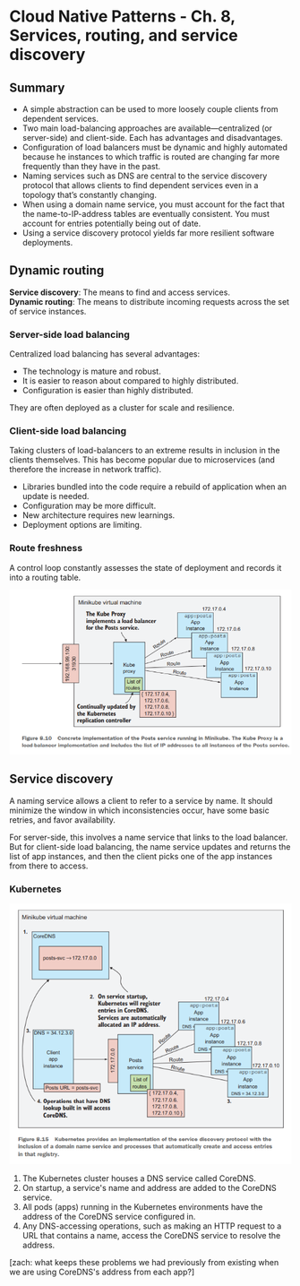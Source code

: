 # Cloud Native Patterns - Ch. 8, Services, routing, and service discovery

## Summary

- A simple abstraction can be used to more loosely couple clients from
  dependent services.
- Two main load-balancing approaches are available—centralized (or
  server-side) and client-side. Each has advantages and disadvantages.
- Configuration of load balancers must be dynamic and highly automated
  because he instances to which traffic is routed are changing far more
  frequently than they have in the past.
- Naming services such as DNS are central to the service discovery
  protocol that allows clients to find dependent services even in
  a topology that’s constantly changing.
- When using a domain name service, you must account for the fact that
  the name-to-IP-address tables are eventually consistent. You must
  account for entries potentially being out of date.
- Using a service discovery protocol yields far more resilient software
  deployments.

## Dynamic routing

**Service discovery**: The means to find and access services.  
**Dynamic routing**: The means to distribute incoming requests across
the set of service instances.

### Server-side load balancing

Centralized load balancing has several advantages:

- The technology is mature and robust.
- It is easier to reason about compared to highly distributed.
- Configuration is easier than highly distributed.

They are often deployed as a cluster for scale and resilience.

### Client-side load balancing

Taking clusters of load-balancers to an extreme results in inclusion in
the clients themselves. This has become popular due to microservices
(and therefore the increase in network traffic).

- Libraries bundled into the code require a rebuild of application when
  an update is needed.
- Configuration may be more difficult.
- New architecture requires new learnings.
- Deployment options are limiting.

### Route freshness

A control loop constantly assesses the state of deployment and records
it into a routing table.

![Figure 8.10](figure_8.10.png)

## Service discovery

A naming service allows a client to refer to a service by name. It
should minimize the window in which inconsistencies occur, have some
basic retries, and favor availability.

For server-side, this involves a name service that links to the load
balancer. But for client-side load balancing, the name service updates
and returns the list of app instances, and then the client picks one of
the app instances from there to access.

### Kubernetes

![Figure 8.15](figure_8.15.png)

1. The Kubernetes cluster houses a DNS service called CoreDNS.
1. On startup, a service's name and address are added to the CoreDNS
   service.
1. All pods (apps) running in the Kubernetes environments have the
   address of the CoreDNS service configured in.
1. Any DNS-accessing operations, such as making an HTTP request to a URL
   that contains a name, access the CoreDNS service to resolve the
   address.

[zach: what keeps these problems we had previously from existing when we
are using CoreDNS's address from each app?]

